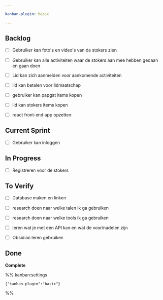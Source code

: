 ```yaml
---

kanban-plugin: basic

---
```


## Backlog

- [ ] Gebruiker kan foto's en video's van de stokers zien
- [ ] Gebruiker kan alle activiteiten waar de stokers aan mee hebben gedaan en gaan doen
- [ ] Lid kan zich aanmelden voor aankomende activiteiten
- [ ] lid kan betalen voor lidmaatschap
- [ ] gebruiker kan papgat items kopen
- [ ] lid kan stokers items kopen
- [ ] react front-end app opzetten


## Current Sprint

- [ ] Gebruiker kan inloggen


## In Progress

- [ ] Registreren voor de stokers


## To Verify

- [ ] Database maken en linken
- [ ] research doen naar welke talen ik ga gebruiken
- [ ] research doen naar welke tools ik ga gebruiken
- [ ] leren wat je met een API kan en wat de voor/nadelen zijn
- [ ] Obsidian leren gebruiken


## Done

**Complete**




%% kanban:settings
```
{"kanban-plugin":"basic"}
```
%%